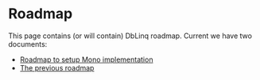 # Roadmap #

This page contains (or will contain) DbLinq roadmap.
Current we have two documents:
  * [Roadmap to setup Mono implementation](SxSRoadmap.md)
  * [The previous roadmap](OldRoadmap.md)